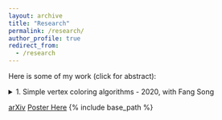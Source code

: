 ```yaml
---
layout: archive
title: "Research"
permalink: /research/
author_profile: true
redirect_from:
  - /research
---
```


Here is some of my work (click for abstract):

<details>
  <summary>1. Simple vertex coloring algorithms - 2020, with Fang Song</summary>  
        
   
  Given a graph $G$ with $n$ vertices and maximum degree $\Delta$, it
  is known that $G$ admits a vertex coloring with $\Delta + 1$ colors
  such that no edge of $G$ is monochromatic. This can be seen
  constructively by a simple greedy algorithm, which runs in time
  $O(n\Delta)$. Very recently, [Assdi et. al. SODA'19] presents a
  randomized algorithm for $\Delta + 1$-coloring in the query model
  making $\tilde{O}(n\sqrt{n})$ queries, improving over the greedy
  strategy. In addition, a lower bound of $\Omega(n\sqrt n)$ for any
  $O(\Delta)$-coloring, including $\Delta + 1$-coloring, is
  established on general graphs.
  In this work, we give a simple algorithm for $(1+ϵ)Δ$-coloring. This
  algorithm makes $O(\epsilon^{−1/2}n\sqrt{n})$ queries, which matches
  the best existing algorithms as well as the classical lower bound for
  sufficiently large $\epsilon$. Additionally, it can be readily adapted
  to a quantum query algorithm making $\tilde{O}(\epsilon^{-1}n^{4/3})$
  queries, bypassing the classical lower bound. Complementary to these
  algorithmic results, we show a quantum lower bound of $\Omega(n)$
  for $O(\Delta)$-coloring.
     
</details> 

[arXiv](https://arxiv.org/abs/2102.07089)
[Poster Here](https://jrexmo.github.io/Simple_Vertex_coloring_in_the_quantum_query_model__QIP_Poster_.pdf)
{% include base_path %}

